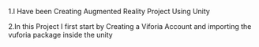 1.I Have been Creating Augmented Reality Project Using Unity

2.In this Project I first start by Creating a Viforia Account and importing the vuforia package inside the unity

